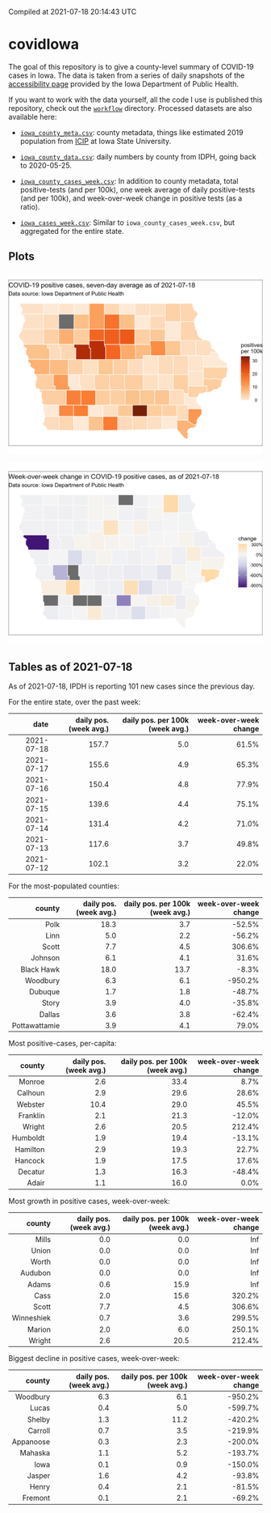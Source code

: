 Compiled at 2021-07-18 20:14:43 UTC

<!-- README.md is generated from README.Rmd. Please edit that file -->

# covidIowa

<!-- badges: start -->

<!-- badges: end -->

The goal of this repository is to give a county-level summary of
COVID-19 cases in Iowa. The data is taken from a series of daily
snapshots of the [accessibility
page](https://coronavirus.iowa.gov/pages/access) provided by the Iowa
Department of Public Health.

If you want to work with the data yourself, all the code I use is
published this repository, check out the [`workflow`](workflow)
directory. Processed datasets are also available here:

  - [`iowa_county_meta.csv`](https://raw.githubusercontent.com/ijlyttle/covidIowa/master/workflow/data/99-publish/iowa_county_meta.csv):
    county metadata, things like estimated 2019 population from
    [ICIP](https://www.icip.iastate.edu/tables/population/counties-estimates)
    at Iowa State University.

  - [`iowa_county_data.csv`](https://raw.githubusercontent.com/ijlyttle/covidIowa/master/workflow/data/99-publish/iowa_county_data.csv):
    daily numbers by county from IDPH, going back to 2020-05-25.

  - [`iowa_county_cases_week.csv`](https://raw.githubusercontent.com/ijlyttle/covidIowa/master/workflow/data/99-publish/iowa_county_data.csv):
    In addition to county metadata, total positive-tests (and per 100k),
    one week average of daily positive-tests (and per 100k), and
    week-over-week change in positive tests (as a ratio).

  - [`iowa_cases_week.csv`](https://raw.githubusercontent.com/ijlyttle/covidIowa/master/workflow/data/99-publish/iowa_cases_week.csv):
    Similar to `iowa_county_cases_week.csv`, but aggregated for the
    entire state.

## Plots

![](workflow/data/99-publish/iowa_cases.png)

![](workflow/data/99-publish/iowa_change.png)

## Tables as of 2021-07-18

As of 2021-07-18, IPDH is reporting 101 new cases since the previous
day.

For the entire state, over the past week:

|       date | daily pos. (week avg.) | daily pos. per 100k (week avg.) | week-over-week change |
| ---------: | ---------------------: | ------------------------------: | --------------------: |
| 2021-07-18 |                  157.7 |                             5.0 |                 61.5% |
| 2021-07-17 |                  155.6 |                             4.9 |                 65.3% |
| 2021-07-16 |                  150.4 |                             4.8 |                 77.9% |
| 2021-07-15 |                  139.6 |                             4.4 |                 75.1% |
| 2021-07-14 |                  131.4 |                             4.2 |                 71.0% |
| 2021-07-13 |                  117.6 |                             3.7 |                 49.8% |
| 2021-07-12 |                  102.1 |                             3.2 |                 22.0% |

For the most-populated counties:

|        county | daily pos. (week avg.) | daily pos. per 100k (week avg.) | week-over-week change |
| ------------: | ---------------------: | ------------------------------: | --------------------: |
|          Polk |                   18.3 |                             3.7 |               \-52.5% |
|          Linn |                    5.0 |                             2.2 |               \-56.2% |
|         Scott |                    7.7 |                             4.5 |                306.6% |
|       Johnson |                    6.1 |                             4.1 |                 31.6% |
|    Black Hawk |                   18.0 |                            13.7 |                \-8.3% |
|      Woodbury |                    6.3 |                             6.1 |              \-950.2% |
|       Dubuque |                    1.7 |                             1.8 |               \-48.7% |
|         Story |                    3.9 |                             4.0 |               \-35.8% |
|        Dallas |                    3.6 |                             3.8 |               \-62.4% |
| Pottawattamie |                    3.9 |                             4.1 |                 79.0% |

Most positive-cases, per-capita:

|   county | daily pos. (week avg.) | daily pos. per 100k (week avg.) | week-over-week change |
| -------: | ---------------------: | ------------------------------: | --------------------: |
|   Monroe |                    2.6 |                            33.4 |                  8.7% |
|  Calhoun |                    2.9 |                            29.6 |                 28.6% |
|  Webster |                   10.4 |                            29.0 |                 45.5% |
| Franklin |                    2.1 |                            21.3 |               \-12.0% |
|   Wright |                    2.6 |                            20.5 |                212.4% |
| Humboldt |                    1.9 |                            19.4 |               \-13.1% |
| Hamilton |                    2.9 |                            19.3 |                 22.7% |
|  Hancock |                    1.9 |                            17.5 |                 17.6% |
|  Decatur |                    1.3 |                            16.3 |               \-48.4% |
|    Adair |                    1.1 |                            16.0 |                  0.0% |

Most growth in positive cases, week-over-week:

|     county | daily pos. (week avg.) | daily pos. per 100k (week avg.) | week-over-week change |
| ---------: | ---------------------: | ------------------------------: | --------------------: |
|      Mills |                    0.0 |                             0.0 |                   Inf |
|      Union |                    0.0 |                             0.0 |                   Inf |
|      Worth |                    0.0 |                             0.0 |                   Inf |
|    Audubon |                    0.0 |                             0.0 |                   Inf |
|      Adams |                    0.6 |                            15.9 |                   Inf |
|       Cass |                    2.0 |                            15.6 |                320.2% |
|      Scott |                    7.7 |                             4.5 |                306.6% |
| Winneshiek |                    0.7 |                             3.6 |                299.5% |
|     Marion |                    2.0 |                             6.0 |                250.1% |
|     Wright |                    2.6 |                            20.5 |                212.4% |

Biggest decline in positive cases, week-over-week:

|    county | daily pos. (week avg.) | daily pos. per 100k (week avg.) | week-over-week change |
| --------: | ---------------------: | ------------------------------: | --------------------: |
|  Woodbury |                    6.3 |                             6.1 |              \-950.2% |
|     Lucas |                    0.4 |                             5.0 |              \-599.7% |
|    Shelby |                    1.3 |                            11.2 |              \-420.2% |
|   Carroll |                    0.7 |                             3.5 |              \-219.9% |
| Appanoose |                    0.3 |                             2.3 |              \-200.0% |
|   Mahaska |                    1.1 |                             5.2 |              \-193.7% |
|      Iowa |                    0.1 |                             0.9 |              \-150.0% |
|    Jasper |                    1.6 |                             4.2 |               \-93.8% |
|     Henry |                    0.4 |                             2.1 |               \-81.5% |
|   Fremont |                    0.1 |                             2.1 |               \-69.2% |
